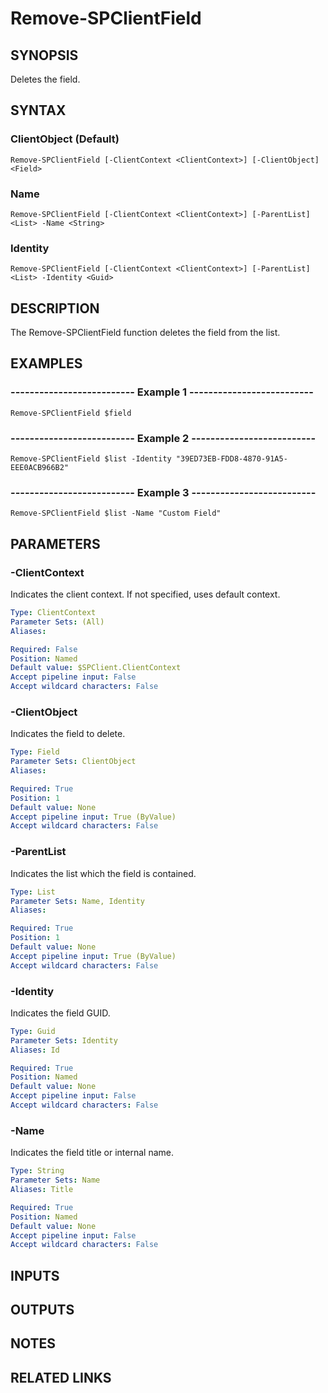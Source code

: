 # Remove-SPClientField

## SYNOPSIS
Deletes the field.

## SYNTAX

### ClientObject (Default)
```
Remove-SPClientField [-ClientContext <ClientContext>] [-ClientObject] <Field>
```

### Name
```
Remove-SPClientField [-ClientContext <ClientContext>] [-ParentList] <List> -Name <String>
```

### Identity
```
Remove-SPClientField [-ClientContext <ClientContext>] [-ParentList] <List> -Identity <Guid>
```

## DESCRIPTION
The Remove-SPClientField function deletes the field from the list.

## EXAMPLES

### -------------------------- Example 1 --------------------------
```
Remove-SPClientField $field
```

### -------------------------- Example 2 --------------------------
```
Remove-SPClientField $list -Identity "39ED73EB-FDD8-4870-91A5-EEE0ACB966B2"
```

### -------------------------- Example 3 --------------------------
```
Remove-SPClientField $list -Name "Custom Field"
```

## PARAMETERS

### -ClientContext
Indicates the client context.
If not specified, uses default context.

```yaml
Type: ClientContext
Parameter Sets: (All)
Aliases: 

Required: False
Position: Named
Default value: $SPClient.ClientContext
Accept pipeline input: False
Accept wildcard characters: False
```

### -ClientObject
Indicates the field to delete.

```yaml
Type: Field
Parameter Sets: ClientObject
Aliases: 

Required: True
Position: 1
Default value: None
Accept pipeline input: True (ByValue)
Accept wildcard characters: False
```

### -ParentList
Indicates the list which the field is contained.

```yaml
Type: List
Parameter Sets: Name, Identity
Aliases: 

Required: True
Position: 1
Default value: None
Accept pipeline input: True (ByValue)
Accept wildcard characters: False
```

### -Identity
Indicates the field GUID.

```yaml
Type: Guid
Parameter Sets: Identity
Aliases: Id

Required: True
Position: Named
Default value: None
Accept pipeline input: False
Accept wildcard characters: False
```

### -Name
Indicates the field title or internal name.

```yaml
Type: String
Parameter Sets: Name
Aliases: Title

Required: True
Position: Named
Default value: None
Accept pipeline input: False
Accept wildcard characters: False
```

## INPUTS

## OUTPUTS

## NOTES

## RELATED LINKS

